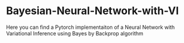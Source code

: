 # Bayesian-Neural-Network-with-VI
Here you can find a Pytorch implementaiton of a Neural Network with Variational Inference using Bayes by Backprop algorithm
